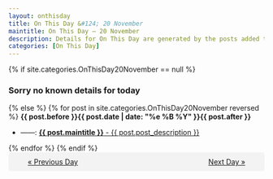 ```yaml
---
layout: onthisday
title: On This Day &#124; 20 November
maintitle: On This Day — 20 November
description: Details for On This Day are generated by the posts added to the website so the content is subject to changes/updates over time.
categories: [On This Day]
---
```


{% if site.categories.OnThisDay20November == null %}
<h3>Sorry no known details for today</h3>
{% else %}
{% for post in site.categories.OnThisDay20November reversed %}
<strong>{{ post.before }}{{ post.date | date: "%e %B %Y" }}{{ post.after }}</strong>
<ul>
<li> ——: <a class="{{ post.class }}" href="{{ post.url }}"><strong>{{ post.maintitle }}</strong> - {{ post.post_description }}</a></li>
</ul>
{% endfor %}
{% endif %}

<div style="background-color: #f3f3f3; padding: 10px; border-radius: 5px; text-align: center; display: flex; justify-content: space-evenly;">
<a href="/onthisday/11/11-19">« Previous Day</a>
<span style="visibility:hidden;">[ Visit Leap Year February 29 ]</span>
<a href="/onthisday/11/11-21">Next Day »</a>
</div>
